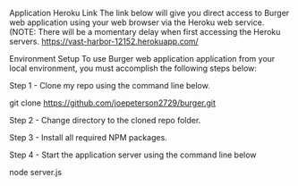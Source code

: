 Application Heroku Link
The link below will give you direct access to Burger web application using your web browser via the Heroku web service. (NOTE: There will be a momentary delay when first accessing the Heroku servers.
https://vast-harbor-12152.herokuapp.com/

 Environment Setup
To use Burger web application application from your local environment, you must accomplish the following steps below:

Step 1 - Clone my repo using the command line below.

git clone https://github.com/joepeterson2729/burger.git

Step 2 - Change directory to the cloned repo folder.

Step 3 - Install all required NPM packages.

Step 4 - Start the application server using the command line below

node server.js